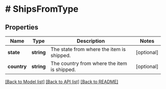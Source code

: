 # # ShipsFromType

## Properties

Name | Type | Description | Notes
------------ | ------------- | ------------- | -------------
**state** | **string** | The state from where the item is shipped. | [optional]
**country** | **string** | The country from where the item is shipped. | [optional]

[[Back to Model list]](../../README.md#models) [[Back to API list]](../../README.md#endpoints) [[Back to README]](../../README.md)
